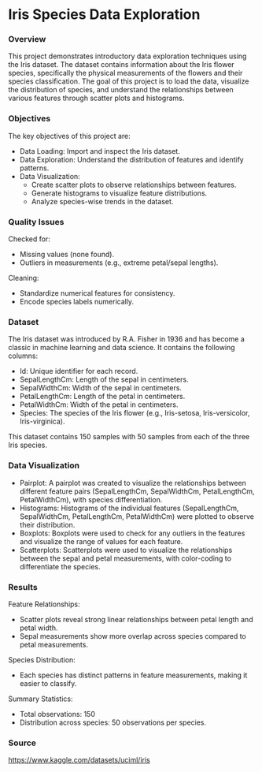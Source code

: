 # Iris Species Data Exploration

### Overview

This project demonstrates introductory data exploration techniques using the Iris dataset. The dataset contains information about the Iris flower species, specifically the physical measurements of the flowers and their species classification. The goal of this project is to load the data, visualize the distribution of species, and understand the relationships between various features through scatter plots and histograms.

### Objectives

The key objectives of this project are:

- Data Loading: Import and inspect the Iris dataset.
- Data Exploration: Understand the distribution of features and identify patterns.
- Data Visualization:
    - Create scatter plots to observe relationships between features.
    - Generate histograms to visualize feature distributions.
    - Analyze species-wise trends in the dataset.

### Quality Issues

Checked for:
- Missing values (none found).
- Outliers in measurements (e.g., extreme petal/sepal lengths).

Cleaning:
- Standardize numerical features for consistency.
- Encode species labels numerically.

### Dataset

The Iris dataset was introduced by R.A. Fisher in 1936 and has become a classic in machine learning and data science. It contains the following columns:

- Id: Unique identifier for each record.
- SepalLengthCm: Length of the sepal in centimeters.
- SepalWidthCm: Width of the sepal in centimeters.
- PetalLengthCm: Length of the petal in centimeters.
- PetalWidthCm: Width of the petal in centimeters.
- Species: The species of the Iris flower (e.g., Iris-setosa, Iris-versicolor, Iris-virginica).

This dataset contains 150 samples with 50 samples from each of the three Iris species.

### Data Visualization

- Pairplot: A pairplot was created to visualize the relationships between different feature pairs (SepalLengthCm, SepalWidthCm, PetalLengthCm, PetalWidthCm), with species differentiation.
- Histograms: Histograms of the individual features (SepalLengthCm, SepalWidthCm, PetalLengthCm, PetalWidthCm) were plotted to observe their distribution.
- Boxplots: Boxplots were used to check for any outliers in the features and visualize the range of values for each feature.
- Scatterplots: Scatterplots were used to visualize the relationships between the sepal and petal measurements, with color-coding to differentiate the species.

### Results

Feature Relationships:
- Scatter plots reveal strong linear relationships between petal length and petal width.
- Sepal measurements show more overlap across species compared to petal measurements.

Species Distribution:
- Each species has distinct patterns in feature measurements, making it easier to classify.

Summary Statistics:
- Total observations: 150
- Distribution across species: 50 observations per species.

### Source

https://www.kaggle.com/datasets/uciml/iris
